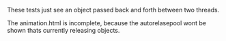 These tests just see an object passed back and forth between two threads.


The animation.html is incomplete, because the autorelasepool wont be shown
thats currently releasing objects.